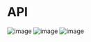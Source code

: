 # API
![image](https://github.com/LyudmilaBystrova/API/assets/110455537/dfa96f40-c1a7-4757-aff0-11985312bfc9)
![image](https://github.com/LyudmilaBystrova/API/assets/110455537/5ffdbeed-5000-4e92-a8e5-e8261a9f4cee)
![image](https://github.com/LyudmilaBystrova/API/assets/110455537/563fdb45-e8e5-43cb-820d-d8f18c8671aa)

